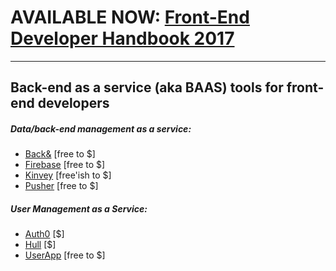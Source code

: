 # AVAILABLE NOW: [Front-End Developer Handbook 2017](https://frontendmasters.com/books/front-end-handbook/2017/)

***

## Back-end as a service (aka BAAS) tools for front-end developers

##### Data/back-end management as a service:

* [Back&](https://www.backand.com/) [free to $]
* [Firebase](https://www.firebase.com/index.html) [free to $]
* [Kinvey](http://www.kinvey.com/) [free'ish to $]
* [Pusher](https://pusher.com/) [free to $]

##### User Management as a Service:

* [Auth0](https://auth0.com) [$]
* [Hull](http://www.hull.io/) [$]
* [UserApp](https://www.userapp.io/) [free to $]











































 






